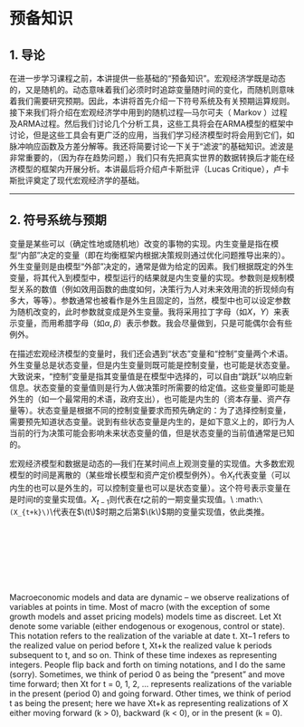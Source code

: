 # 预备知识

## 1. 导论

在进一步学习课程之前，本讲提供一些基础的“预备知识”。宏观经济学既是动态的，又是随机的。动态意味着我们必须时时追踪变量随时间的变化，而随机则意味着我们需要研究预期。因此，本讲将首先介绍一下符号系统及有关预期运算规则。接下来我们将介绍在宏观经济学中用到的随机过程—马尔可夫（ Markov ）过程及ARMA过程。然后我们讨论几个分析工具，这些工具将会在ARMA模型的框架中讨论，但是这些工具会有更广泛的应用，当我们学习经济模型时将会用到它们，如脉冲响应函数及方差分解等。我还将简要讨论一下关于“滤波”的基础知识。滤波是非常重要的，（因为存在趋势问题，）我们只有先把真实世界的数据转换后才能在经济模型的框架内开展分析。本讲最后将介绍卢卡斯批评（Lucas Critique），卢卡斯批评奠定了现代宏观经济学的基础。

---

## 2. 符号系统与预期

变量是某些可以（确定性地或随机地）改变的事物的实现。内生变量是指在模型“内部”决定的变量（即在均衡框架内根据决策规则通过优化问题推导出来的）。外生变量则是由模型“外部”决定的，通常是做为给定的因素。我们根据既定的外生变量，将其代入到模型中，模型运行的结果就是内生变量的实现。参数则是规制模型关系的数值（例如效用函数的曲度如何，决策行为人对未来效用流的折现倾向有多大，等等）。参数通常也被看作是外生且固定的，当然，模型中也可以设定参数为随机改变的，此时参数就变成是外生变量。我将采用拉丁字母（如$X$，$Y$）来表示变量，而用希腊字母（如$\alpha, \beta$）表示参数。我会尽量做到，只是可能偶尔会有些例外。



在描述宏观经济模型的变量时，我们还会遇到“状态”变量和“控制”变量两个术语。外生变量总是状态变量，但是内生变量则既可能是控制变量，也可能是状态变量。大致说来，“控制”变量是指其变量值是在模型中选择的，可以自由“跳跃”以响应新信息。状态变量的变量值则是行为人做决策时所需要的给定值。这些变量即可能是外生的（如一个最常用的术语，政府支出），也可能是内生的（资本存量、资产存量等）。状态变量是根据不同的控制变量要求而预先确定的：为了选择控制变量，需要预先知道状态变量。说到有些状态变量是内生的，是如下意义上的，即行为人当前的行为决策可能会影响未来状态变量的值，但是状态变量的当前值通常是已知的。



宏观经济模型和数据是动态的—我们在某时间点上观测变量的实现值。大多数宏观模型的时间是离散的（某些增长模型和资产定价模型例外）。令$X_t$代表变量（可以内生的也可以是外生的，可以控制变量也可以是状态变量）。这个符号表示变量在是时间$t$的变量实现值。$X_{t-1}$则代表在$t$之前的一期变量实现值。\ :math:`\(X_{t+k}\)`\代表在$\(t\)$时期之后第$\(k\)$期的变量实现值，依此类推。

​		
​		
​	
​	
​		
​			
​				
​					Macroeconomic models and data are dynamic – we observe realizations of variables at points in
time. Most of macro (with the exception of some growth models and asset pricing models) models
time as discreet. Let Xt denote some variable (either endogenous or exogenous, control or state).
This notation refers to the realization of the variable at date t. Xt−1 refers to the realized value
on period before t, Xt+k the realized value k periods subsequent to t, and so on. Think of these
time indexes as representing integers. People flip back and forth on timing notations, and I do
the same (sorry). Sometimes, we think of period 0 as being the “present” and move time forward;
then Xt for t = 0, 1, 2, ... represents realizations of the variable in the present (period 0) and going
forward. Other times, we think of period t as being the present; here we have Xt+k as representing
realizations of X either moving forward (k > 0), backward (k < 0), or in the present (k = 0).


​			
​		
​	






​			
​		
​		